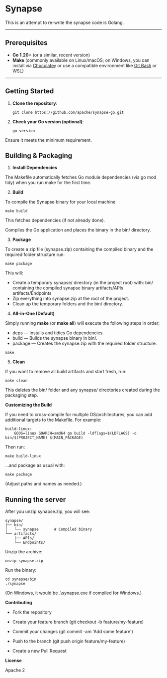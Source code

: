 # Synapse

This is an attempt to re-write the synapse code is Golang.

---

## Prerequisites

- **Go 1.20+** (or a similar, recent version)
- **Make** (commonly available on Linux/macOS; on Windows, you can install via [Chocolatey](https://chocolatey.org/) or use a compatible environment like [Git Bash](https://gitforwindows.org/) or WSL)

---

## Getting Started

1. **Clone the repository**:
   ```
   git clone https://github.com/apache/synapse-go.git
   ```

2. **Check your Go version (optional)**:
    ```
    go version
    ```

Ensure it meets the minimum requirement.

## Building & Packaging

1. **Install Dependencies**

The Makefile automatically fetches Go module dependencies (via go mod tidy) when you run make for the first time.

2. **Build**

To compile the Synapse binary for your local machine

```
make build
```


This fetches dependencies (if not already done).

Compiles the Go application and places the binary in the bin/ directory.

3. **Package**

To create a zip file (synapse.zip) containing the compiled binary and the required folder structure run:

```
make package
```

This will:

- Create a temporary synapse/ directory (in the project root) with:
bin/ containing the compiled synapse binary
artifacts/APIs
artifacts/Endpoints
- Zip everything into synapse.zip at the root of the project.
- Clean up the temporary folders and the bin/ directory.

4. **All-in-One (Default)**

Simply running **make** (or **make all**) will execute the following steps in order:

- deps — Installs and tidies Go dependencies.
- build — Builds the synapse binary in bin/.
- package — Creates the synapse.zip with the required folder structure.

```
make
```

5. **Clean**

If you want to remove all build artifacts and start fresh, run:

```
make clean
```

This deletes the bin/ folder and any synapse/ directories created during the packaging step.

**Customizing the Build**

If you need to cross-compile for multiple OS/architectures, you can add additional targets to the Makefile. For example:

```
build-linux:
    GOOS=linux GOARCH=amd64 go build -ldflags=$(LDFLAGS) -o bin/$(PROJECT_NAME) $(MAIN_PACKAGE)
```

Then run:

```
make build-linux
```

…and package as usual with:

```
make package
```

(Adjust paths and names as needed.)

## Running the server

After you unzip synapse.zip, you will see:

```
synapse/
├── bin/
│   └── synapse       # Compiled binary
└── artifacts/
    ├── APIs/
    └── Endpoints/
```

Unzip the archive:

```
unzip synapse.zip
```

Run the binary:

```
cd synapse/bin
./synapse
```

(On Windows, it would be .\synapse.exe if compiled for Windows.)

**Contributing**

- Fork the repository

- Create your feature branch (git checkout -b feature/my-feature)

- Commit your changes (git commit -am 'Add some feature')

- Push to the branch (git push origin feature/my-feature)

- Create a new Pull Request

**License**

Apache 2